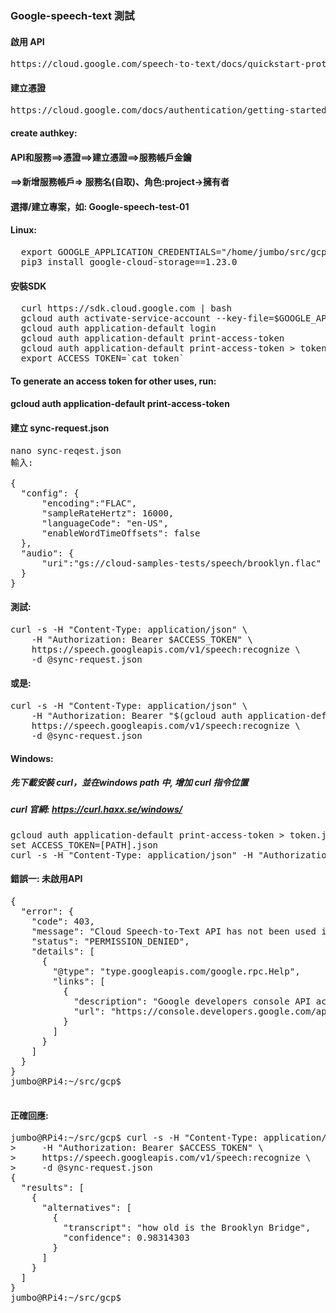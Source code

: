 ### Google-speech-text 測試
#### 啟用 API
<pre>
https://cloud.google.com/speech-to-text/docs/quickstart-protocol?_ga=2.234802334.-1824209114.1577068850
</pre>
#### 建立憑證
<pre>
https://cloud.google.com/docs/authentication/getting-started#auth-cloud-implicit-python
</pre>
#### create authkey:
#### API和服務==>憑證==>建立憑證==>服務帳戶金鑰
#### ==>新增服務帳戶=> 服務名(自取)、角色:project->擁有者

#### 選擇/建立專案，如: Google-speech-test-01
 
#### Linux:
<pre>
  export GOOGLE_APPLICATION_CREDENTIALS="/home/jumbo/src/gcp/Google-ML-Class-31e15d26a06d.json"
  pip3 install google-cloud-storage==1.23.0
</pre>

#### 安裝SDK
<pre>
  curl https://sdk.cloud.google.com | bash
  gcloud auth activate-service-account --key-file=$GOOGLE_APPLICATION_CREDENTIALS
  gcloud auth application-default login
  gcloud auth application-default print-access-token
  gcloud auth application-default print-access-token > token
  export ACCESS_TOKEN=`cat token`
</pre>

####  To generate an access token for other uses, run:
####    gcloud auth application-default print-access-token
  
#### 建立 sync-request.json
<pre>
nano sync-reqest.json
輸入:

{
  "config": {
      "encoding":"FLAC",
      "sampleRateHertz": 16000,
      "languageCode": "en-US",
      "enableWordTimeOffsets": false
  },
  "audio": {
      "uri":"gs://cloud-samples-tests/speech/brooklyn.flac"
  }
}
</pre>
#### 測試:

<pre>
curl -s -H "Content-Type: application/json" \
    -H "Authorization: Bearer $ACCESS_TOKEN" \
    https://speech.googleapis.com/v1/speech:recognize \
    -d @sync-request.json
</pre>
#### 或是:
<pre>
curl -s -H "Content-Type: application/json" \
    -H "Authorization: Bearer "$(gcloud auth application-default print-access-token) \
    https://speech.googleapis.com/v1/speech:recognize \
    -d @sync-request.json
</pre>
#### Windows:
##### 先下載安裝 curl，並在windows path 中, 增加 curl 指令位置
#####  curl 官網: https://curl.haxx.se/windows/
<pre>
gcloud auth application-default print-access-token > token.json
set ACCESS_TOKEN=[PATH].json
curl -s -H "Content-Type: application/json" -H "Authorization: Bearer $ACCESS_TOKEN https://speech.googleapis.com/v1/speech:recognize -d @sync-request.json
</pre>

#### 錯誤一: 未啟用API
<pre>
{
  "error": {
    "code": 403,
    "message": "Cloud Speech-to-Text API has not been used in project 432046692542 before or it is disabled. Enable it by visiting https://console.developers.google.com/apis/api/speech.googleapis.com/overview?project=432046692542 then retry. If you enabled this API recently, wait a few minutes for the action to propagate to our systems and retry.",
    "status": "PERMISSION_DENIED",
    "details": [
      {
        "@type": "type.googleapis.com/google.rpc.Help",
        "links": [
          {
            "description": "Google developers console API activation",
            "url": "https://console.developers.google.com/apis/api/speech.googleapis.com/overview?project=432046692542"
          }
        ]
      }
    ]
  }
}
jumbo@RPi4:~/src/gcp$

</pre>

#### 正確回應:
<pre>
jumbo@RPi4:~/src/gcp$ curl -s -H "Content-Type: application/json" \
>     -H "Authorization: Bearer $ACCESS_TOKEN" \
>     https://speech.googleapis.com/v1/speech:recognize \
>     -d @sync-request.json
{
  "results": [
    {
      "alternatives": [
        {
          "transcript": "how old is the Brooklyn Bridge",
          "confidence": 0.98314303
        }
      ]
    }
  ]
}
jumbo@RPi4:~/src/gcp$
</pre>
  
  
  
  
